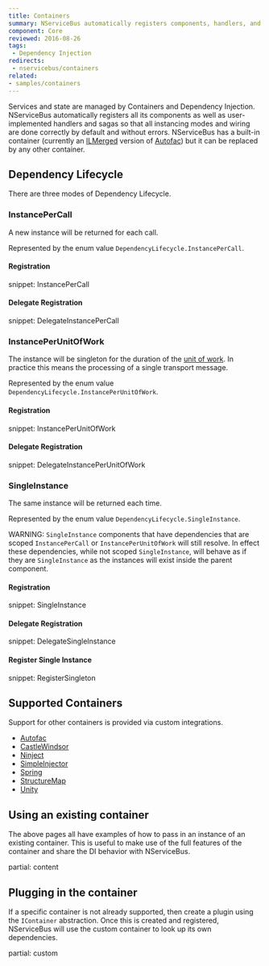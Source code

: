 ```yaml
---
title: Containers
summary: NServiceBus automatically registers components, handlers, and sagas.
component: Core
reviewed: 2016-08-26
tags:
 - Dependency Injection
redirects:
 - nservicebus/containers
related:
- samples/containers
---
```


Services and state are managed by Containers and Dependency Injection. NServiceBus automatically registers all its components as well as user-implemented handlers and sagas so that all instancing modes and wiring are done correctly by default and without errors. NServiceBus has a built-in container (currently an [ILMerged](https://github.com/Microsoft/ILMerge) version of [Autofac](https://autofac.org/)) but it can be replaced by any other container.


## Dependency Lifecycle

There are three modes of Dependency Lifecycle.


### InstancePerCall

A new instance will be returned for each call.

Represented by the enum value `DependencyLifecycle.InstancePerCall`.


#### Registration

snippet: InstancePerCall


#### Delegate Registration

snippet: DelegateInstancePerCall


### InstancePerUnitOfWork

The instance will be singleton for the duration of the [unit of work](/nservicebus/pipeline/unit-of-work.md). In practice this means the processing of a single transport message.

Represented by the enum value `DependencyLifecycle.InstancePerUnitOfWork`.


#### Registration

snippet: InstancePerUnitOfWork


#### Delegate Registration

snippet: DelegateInstancePerUnitOfWork


### SingleInstance

The same instance will be returned each time.

Represented by the enum value `DependencyLifecycle.SingleInstance`.

WARNING: `SingleInstance` components that have dependencies that are scoped `InstancePerCall` or `InstancePerUnitOfWork` will still resolve. In effect these dependencies, while not scoped `SingleInstance`, will behave as if they are `SingleInstance` as the instances will exist inside the parent component.


#### Registration

snippet: SingleInstance


#### Delegate Registration

snippet: DelegateSingleInstance


#### Register Single Instance

snippet: RegisterSingleton


## Supported Containers

Support for other containers is provided via custom integrations.

 * [Autofac](autofac.md)
 * [CastleWindsor](castlewindsor.md)
 * [Ninject](ninject.md)
 * [SimpleInjector](simpleinjector.md)
 * [Spring](spring.md)
 * [StructureMap](structuremap.md)
 * [Unity](unity.md)


## Using an existing container

The above pages all have examples of how to pass in an instance of an existing container. This is useful to make use of the full features of the container and share the DI behavior with NServiceBus.


partial: content


## Plugging in the container

If a specific container is not already supported, then create a plugin using the `IContainer` abstraction. Once this is created and registered, NServiceBus will use the custom container to look up its own dependencies.

partial: custom